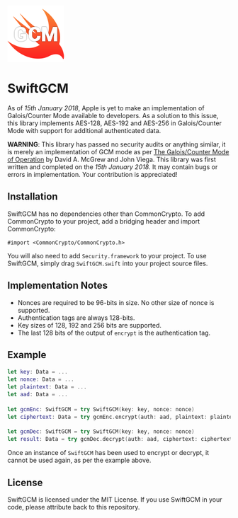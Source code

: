 ![](icon.png)

# SwiftGCM
As of *15th January 2018*, Apple is yet to make an implementation of Galois/Counter Mode available to developers.  As a solution to this issue, this library implements AES-128, AES-192 and AES-256 in Galois/Counter Mode with support for additional authenticated data.

**WARNING**: This library has passed no security audits or anything similar, it is merely an implementation of GCM mode as per [The Galois/Counter Mode of Operation](http://citeseerx.ist.psu.edu/viewdoc/download?doi=10.1.1.694.695&rep=rep1&type=pdf) by David A. McGrew and John Viega.  This library was first written and completed on the *15th January 2018*.  It may contain bugs or errors in implementation.  Your contribution is appreciated!

## Installation
SwiftGCM has no dependencies other than CommonCrypto.  To add CommonCrypto to your project, add a bridging header and import CommonCrypto:
```
#import <CommonCrypto/CommonCrypto.h>
```
You will also need to add `Security.framework` to your project.  To use SwiftGCM, simply drag `SwiftGCM.swift` into your project source files.

## Implementation Notes
- Nonces are required to be 96-bits in size.  No other size of nonce is supported.
- Authentication tags are always 128-bits.
- Key sizes of 128, 192 and 256 bits are supported.
- The last 128 bits of the output of `encrypt` is the authentication tag.

## Example
```swift
let key: Data = ...
let nonce: Data = ...
let plaintext: Data = ...
let aad: Data = ...

let gcmEnc: SwiftGCM = try SwiftGCM(key: key, nonce: nonce)
let ciphertext: Data = try gcmEnc.encrypt(auth: aad, plaintext: plaintext)

let gcmDec: SwiftGCM = try SwiftGCM(key: key, nonce: nonce)
let result: Data = try gcmDec.decrypt(auth: aad, ciphertext: ciphertext)
```

Once an instance of `SwiftGCM` has been used to encrypt or decrypt, it cannot be used again, as per the example above.

## License
SwiftGCM is licensed under the MIT License.  If you use SwiftGCM in your code, please attribute back to this repository.
